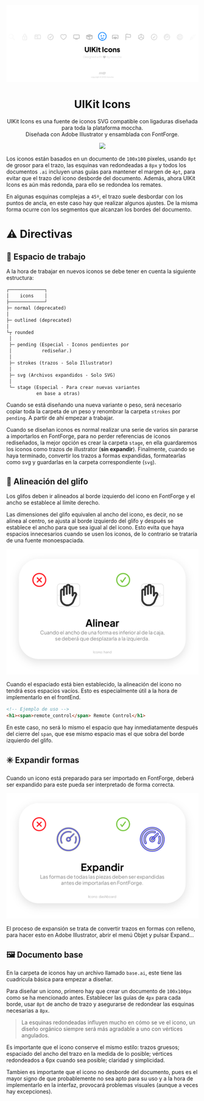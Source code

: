 <div align="center">
    <img src=".img/readme/uikit-icons_banner.png">
    <h1>UIKit Icons</h1>
    <p>
        UIKit Icons es una fuente de iconos SVG compatible con ligaduras diseñada para toda la plataforma moccha.
        <br>
        Diseñada con Adobe Illustrator y ensamblada con FontForge.
    </p>
</div>



<div align="center">
    <img src="./.img/readme/ligas_demo.gif">
</div>

Los iconos están basados en un documento de `100x100` pixeles, usando `8pt` de grosor para el trazo, las esquinas van redondeadas a `8px` y todos los documentos `.ai` incluyen unas guías para mantener el margen de `4pt`, para evitar que el trazo del icono desborde del documento. Además, ahora UIKit Icons es aún más redonda, para ello se redondea los remates.

En algunas esquinas complejas a `45º`, el trazo suele desbordar con los puntos de ancla, en este caso hay que realizar algunos ajustes.
De la misma forma ocurre con los segmentos que alcanzan los bordes del documento.

# ⚠️ Directivas

## 📂 Espacio de trabajo

A la hora de trabajar en nuevos iconos se debe tener en cuenta la siguiente estructura:

```
┌─────────────┐
│    icons    │
├─────────────┘
├─ normal (deprecated)
│
├─ outlined (deprecated)
│
└┬ rounded
 │
 ├─ pending (Especial - Iconos pendientes por
 │           rediseñar.)
 │
 ├─ strokes (trazos - Solo Illustrator)
 │
 ├─ svg (Archivos expandidos - Solo SVG)
 │
 └─ stage (Especial - Para crear nuevas variantes
           en base a otras)
```
Cuando se está diseñando una nueva variante o peso, será necesario copiar toda la carpeta de un peso y renombrar la carpeta ```strokes``` por ```pending```. A partir de ahí empezar a trabajar.

Cuando se diseñan iconos es normal realizar una serie de varios sin pararse a importarlos en FontForge, para no perder referencias de iconos rediseñados, la mejor opción es crear la carpeta ```stage```, en ella guardaremos los iconos como trazos de illustrator (**sin expandir**).
Finalmente, cuando se haya terminado, convertir los trazos a formas expandidas, formatearlas como svg y guardarlas en la carpeta correspondiente (```svg```).

## 📐 Alineación del glifo
Los glifos deben ir alineados al borde izquierdo del icono en FontForge y el ancho se establece al límite derecho.

Las dimensiones del glifo equivalen al ancho del icono, es decir, no se alinea al centro, se ajusta al borde izquierdo del glifo y después se establece el ancho para que sea igual al del icono.
Esto evita que haya espacios innecesarios cuando se usen los iconos, de lo contrario se trataría de una fuente monoespaciada.

<div align="center">
    <img src="./.img/readme/readme_h_alignment.png" width="600px">
</div>

Cuando el espaciado está bien establecido, la alineación del icono no tendrá esos espacios vacíos. Esto es especialmente útil a la hora de implementarlo en el frontEnd.

```HTML
<!-- Ejemplo de uso -->
<h1><span>remote_control</span> Remote Control</h1>
```

En este caso, no será lo mismo el espacio que hay inmediatamente después del cierre del `span`, que ese mismo espacio mas el que sobra del borde izquierdo del glifo.

## ✳️ Expandir formas

Cuando un icono está preparado para ser importado en FontForge, deberá ser expandido para este pueda ser interpretado de forma correcta.

<div align="center">
    <img src="./.img/readme/expand_icon.png" width="600px">
</div>

El proceso de expansión se trata de convertir trazos en formas con relleno, para hacer esto en Adobe Illustrator, abrir el menú Objet y pulsar Expand...


## 🖼 Documento base

En la carpeta de iconos hay un archivo llamado `base.ai`, este tiene las cuadrícula básica para empezar a diseñar.

Para diseñar un icono, primero hay que crear un documento de `100x100px` como se ha mencionado antes.
Establecer las guías de `4px` para cada borde, usar `8pt` de ancho de trazo y asegurarse de redondear las esquinas necesarias a `8px`.
> La esquinas redondeadas influyen mucho en cómo se ve el icono, un diseño orgánico siempre será más agradable a uno con vértices angulados.

Es importante que el icono conserve el mismo estilo: trazos gruesos; espaciado del ancho del trazo en la medida de lo posible; vértices redondeados a 6px cuando sea posible; claridad y simplicidad.

Tambien es importante que el icono no desborde del documento, pues es el mayor signo de que probablemente no sea apto para su uso y a la hora de implementarlo en la interfaz, provocará problemas visuales (aunque a veces hay excepciones).